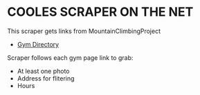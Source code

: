
# COOLES SCRAPER ON THE NET 

This scraper gets links from MountainClimbingProject 

- [Gym Directory](https://www.mountainproject.com/gyms)

Scraper follows each gym page link to grab:

- At least one photo 
- Address for flitering
- Hours


